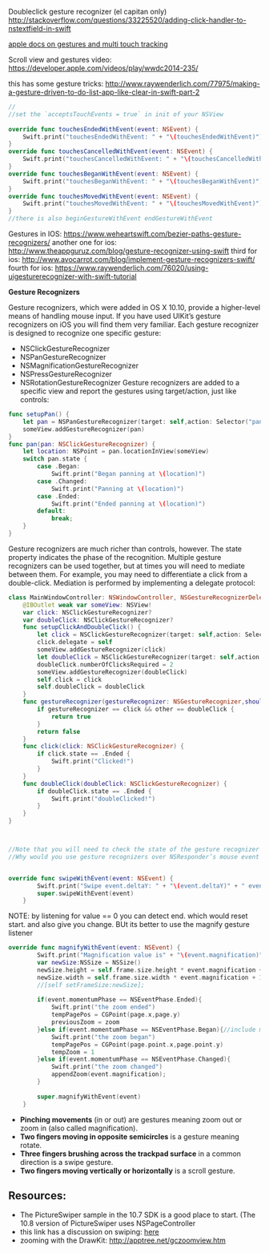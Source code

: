 Doubleclick gesture recognizer (el capitan only)
http://stackoverflow.com/questions/33225520/adding-click-handler-to-nstextfield-in-swift

[apple docs on gestures and multi touch tracking](https://developer.apple.com/library/mac/documentation/Cocoa/Conceptual/EventOverview/HandlingTouchEvents/HandlingTouchEvents.html#//apple_ref/doc/uid/10000060i-CH13-SW10) 


Scroll view and gestures video: https://developer.apple.com/videos/play/wwdc2014-235/


this has some gesture tricks: http://www.raywenderlich.com/77975/making-a-gesture-driven-to-do-list-app-like-clear-in-swift-part-2



```swift
//
//set the `acceptsTouchEvents = true` in init of your NSView
 
override func touchesEndedWithEvent(event: NSEvent) {
    Swift.print("touchesEndedWithEvent: " + "\(touchesEndedWithEvent)")
}
override func touchesCancelledWithEvent(event: NSEvent) {
    Swift.print("touchesCancelledWithEvent: " + "\(touchesCancelledWithEvent)")
}
override func touchesBeganWithEvent(event: NSEvent) {
    Swift.print("touchesBeganWithEvent: " + "\(touchesBeganWithEvent)")
}
override func touchesMovedWithEvent(event: NSEvent) {
	Swift.print("touchesMovedWithEvent: " + "\(touchesMovedWithEvent)")
}
//there is also beginGestureWithEvent endGestureWithEvent
```


Gestures in IOS: https://www.weheartswift.com/bezier-paths-gesture-recognizers/
another one for ios: http://www.theappguruz.com/blog/gesture-recognizer-using-swift
third for ios: http://www.avocarrot.com/blog/implement-gesture-recognizers-swift/
fourth for ios: https://www.raywenderlich.com/76020/using-uigesturerecognizer-with-swift-tutorial


**Gesture Recognizers**

Gesture recognizers, which were added in OS X 10.10, provide a higher-level means of handling mouse input. If you have used UIKit’s gesture recognizers on iOS you will find them very familiar.
Each gesture recognizer is designed to recognize one specific gesture:
- NSClickGestureRecognizer
- NSPanGestureRecognizer
- NSMagnificationGestureRecognizer
- NSPressGestureRecognizer
- NSRotationGestureRecognizer
Gesture recognizers are added to a specific view and report the gestures using target/action, just like controls:

```swift
func setupPan() {
    let pan = NSPanGestureRecognizer(target: self,action: Selector("pan:"))
    someView.addGestureRecognizer(pan)
}
func pan(pan: NSClickGestureRecognizer) {
    let location: NSPoint = pan.locationInView(someView)
    switch pan.state {
        case .Began:
            Swift.print("Began panning at \(location)")
        case .Changed:
            Swift.print("Panning at \(location)")
        case .Ended:
            Swift.print("Ended panning at \(location)")
        default:
            break;
    }
}
```
Gesture recognizers are much richer than controls, however. The state property indicates the phase of the recognition.
Multiple gesture recognizers can be used together, but at times you will need to mediate between them. For example, you may need to differentiate a click from a double-click. Mediation is performed by implementing a delegate protocol:
```swift
class MainWindowController: NSWindowController, NSGestureRecognizerDelegate {
    @IBOutlet weak var someView: NSView!
    var click: NSClickGestureRecognizer?
    var doubleClick: NSClickGestureRecognizer?
    func setupClickAndDoubleClick() {
        let click = NSClickGestureRecognizer(target: self,action: Selector("click:"))
        click.delegate = self
        someView.addGestureRecognizer(click)
        let doubleClick = NSClickGestureRecognizer(target: self,action: Selector("doubleClick:"))
        doubleClick.numberOfClicksRequired = 2
        someView.addGestureRecognizer(doubleClick)
        self.click = click
        self.doubleClick = doubleClick
    }
    func gestureRecognizer(gestureRecognizer: NSGestureRecognizer,shouldRequireFailureOfGestureRecognizer other:NSGestureRecognizer) -> Bool {
        if gestureRecognizer == click && other == doubleClick {
            return true
        }
        return false
    }
    func click(click: NSClickGestureRecognizer) {
        if click.state == .Ended {
            Swift.print("Clicked!")
        }
    }
    func doubleClick(doubleClick: NSClickGestureRecognizer) {
        if doubleClick.state == .Ended {
            Swift.print("doubleClicked!")
        }
    }
}



//Note that you will need to check the state of the gesture recognizer in the action method, even for a simple gesture like a click, as it will first have the state .Began and then .Ended.
//Why would you use gesture recognizers over NSResponder’s mouse event methods? In an application with rich mouse event handling, the mouse event methods can become quite complicated. Gesture recognizers make it easier to segment code for different kinds of gestures. Another strong advantage is that gesture recognizers can be used in a controller – without subclassing NSView. ”



```

```swift
override func swipeWithEvent(event: NSEvent) {
        Swift.print("Swipe event.deltaY: " + "\(event.deltaY)" + " event.deltaX: " + "\(event.deltaX)")
        super.swipeWithEvent(event)
    }

```
NOTE: by listening for value == 0 you can detect end. which would reset start. and also give you change. BUt its better to use the magnify gesture listener
```swift
override func magnifyWithEvent(event: NSEvent) {
        Swift.print("Magnification value is" + "\(event.magnification)" + " event.momentumPhase: " + "\(event.momentumPhase)")
        var newSize:NSSize = NSSize()
        newSize.height = self.frame.size.height * event.magnification + 1.0
        newSize.width = self.frame.size.width * event.magnification + 1.0
        //[self setFrameSize:newSize];
        
        if(event.momentumPhase == NSEventPhase.Ended){
            Swift.print("the zoom ended")
            tempPagePos = CGPoint(page.x,page.y)
            previousZoom = zoom
        }else if(event.momentumPhase == NSEventPhase.Began){//include maybegin here
            Swift.print("the zoom began")
            tempPagePos = CGPoint(page.point.x,page.point.y)
            tempZoom = 1
        }else if(event.momentumPhase == NSEventPhase.Changed){
            Swift.print("the zoom changed")
            appendZoom(event.magnification);
        }
        
        super.magnifyWithEvent(event)
    }
```

- **Pinching movements** (in or out) are gestures meaning zoom out or zoom in (also called magnification).
- **Two fingers moving in opposite semicircles** is a gesture meaning rotate.
- **Three fingers brushing across the trackpad surface** in a common direction is a swipe gesture.
- **Two fingers moving vertically or horizontally** is a scroll gesture.


## Resources:
-  The PictureSwiper sample in the 10.7 SDK is a good place to start. (The 10.8 version of PictureSwiper uses NSPageController
- this link has a discussion on swiping: [here](http://stackoverflow.com/questions/12748072/how-to-properly-use-swipewithevent-to-navigate-a-webview-obj-c) 
- zooming with the DrawKit: http://apptree.net/gczoomview.htm